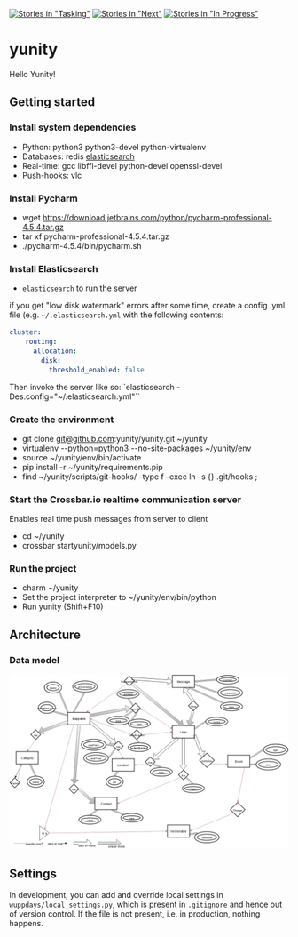 [![Stories in "Tasking"](https://badge.waffle.io/yunity/yunity-core.svg?label=%5Bkanban%5D%20tasking&title=Tasking)](https://waffle.io/yunity/yunity-core)
[![Stories in "Next"](https://badge.waffle.io/yunity/yunity-core.svg?label=%5Bkanban%5D%20next&title=Next)](https://waffle.io/yunity/yunity-core)
[![Stories in "In Progress"](https://badge.waffle.io/yunity/yunity-core.svg?label=%5Bkanban%5D%20in-progress&title=In%20Progress)](https://waffle.io/yunity/yunity-core)

# yunity
Hello Yunity!

## Getting started

### Install system dependencies
- Python: python3 python3-devel python-virtualenv
- Databases: redis [elasticsearch](https://www.elastic.co/guide/en/elasticsearch/reference/1.4/setup-repositories.html)
- Real-time: gcc libffi-devel python-devel openssl-devel
- Push-hooks: vlc

### Install Pycharm
- wget https://download.jetbrains.com/python/pycharm-professional-4.5.4.tar.gz
- tar xf pycharm-professional-4.5.4.tar.gz
- ./pycharm-4.5.4/bin/pycharm.sh

### Install Elasticsearch
- `elasticsearch` to run the server

if you get "low disk watermark" errors after some time, create a config .yml file (e.g. `~/.elasticsearch.yml` with the following contents:

```yml
cluster:
    routing:
      allocation:
        disk:
          threshold_enabled: false
```

Then invoke the server like so: `elasticsearch -Des.config="~/.elasticsearch.yml"``

### Create the environment
- git clone git@github.com:yunity/yunity.git ~/yunity
- virtualenv --python=python3 --no-site-packages ~/yunity/env
- source ~/yunity/env/bin/activate
- pip install -r ~/yunity/requirements.pip
- find ~/yunity/scripts/git-hooks/ -type f -exec ln -s {} .git/hooks \;

### Start the Crossbar.io realtime communication server
Enables real time push messages from server to client
- cd ~/yunity
- crossbar startyunity/models.py

### Run the project
- charm ~/yunity
- Set the project interpreter to ~/yunity/env/bin/python
- Run yunity (Shift+F10)

## Architecture

### Data model

[![ER diagram](documentation/er-diagram.png)](https://drive.google.com/file/d/0B-3d76NgOlSSdk9VYVNWUWdBUEk/view)

## Settings

In development, you can add and override local settings in
`wuppdays/local_settings.py`, which is present in `.gitignore` and hence out of
version control. If the file is not present, i.e. in production, nothing
happens.
